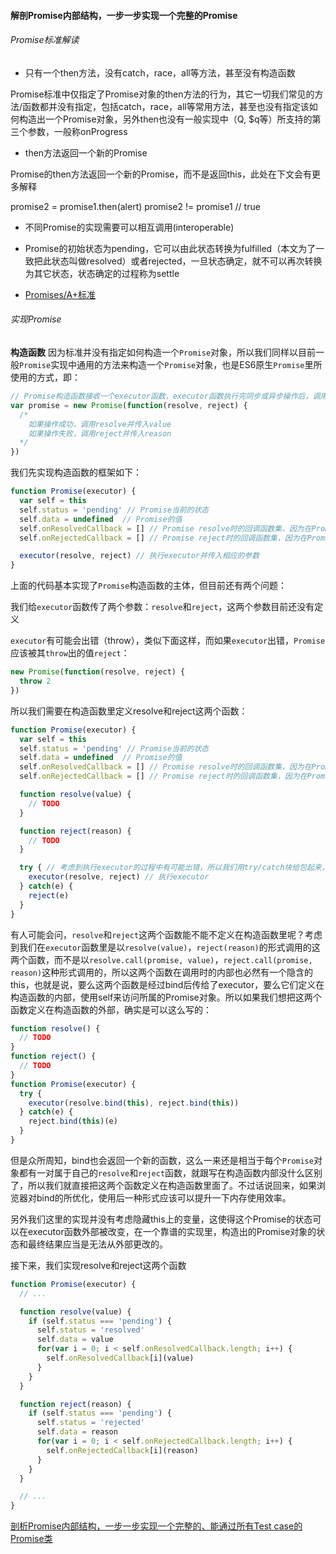 #### 解剖Promise内部结构，一步一步实现一个完整的Promise

###### Promise标准解读
- 只有一个then方法，没有catch，race，all等方法，甚至没有构造函数

Promise标准中仅指定了Promise对象的then方法的行为，其它一切我们常见的方法/函数都并没有指定，包括catch，race，all等常用方法，甚至也没有指定该如何构造出一个Promise对象，另外then也没有一般实现中（Q, $q等）所支持的第三个参数，一般称onProgress

- then方法返回一个新的Promise

Promise的then方法返回一个新的Promise，而不是返回this，此处在下文会有更多解释

promise2 = promise1.then(alert)
promise2 != promise1 // true

- 不同Promise的实现需要可以相互调用(interoperable)

- Promise的初始状态为pending，它可以由此状态转换为fulfilled（本文为了一致把此状态叫做resolved）或者rejected，一旦状态确定，就不可以再次转换为其它状态，状态确定的过程称为settle


- [Promises/A+标准](https://promisesaplus.com/)


###### 实现Promise

**构造函数**
因为标准并没有指定如何构造一个`Promise`对象，所以我们同样以目前一般`Promise`实现中通用的方法来构造一个`Promise`对象，也是ES6原生`Promise`里所使用的方式，即：
```javascript
// Promise构造函数接收一个executor函数，executor函数执行完同步或异步操作后，调用它的两个参数resolve和reject
var promise = new Promise(function(resolve, reject) {
  /*
    如果操作成功，调用resolve并传入value
    如果操作失败，调用reject并传入reason
  */
})
```
我们先实现构造函数的框架如下：
```javascript
function Promise(executor) {
  var self = this
  self.status = 'pending' // Promise当前的状态
  self.data = undefined  // Promise的值
  self.onResolvedCallback = [] // Promise resolve时的回调函数集，因为在Promise结束之前有可能有多个回调添加到它上面
  self.onRejectedCallback = [] // Promise reject时的回调函数集，因为在Promise结束之前有可能有多个回调添加到它上面

  executor(resolve, reject) // 执行executor并传入相应的参数
}
```

上面的代码基本实现了`Promise`构造函数的主体，但目前还有两个问题：

我们给`executor`函数传了两个参数：`resolve`和`reject`，这两个参数目前还没有定义

`executor`有可能会出错（throw），类似下面这样，而如果`executor`出错，`Promise`应该被其`throw`出的值`reject`：

```javascript
new Promise(function(resolve, reject) {
  throw 2
})
```
所以我们需要在构造函数里定义resolve和reject这两个函数：

```javascript
function Promise(executor) {
  var self = this
  self.status = 'pending' // Promise当前的状态
  self.data = undefined  // Promise的值
  self.onResolvedCallback = [] // Promise resolve时的回调函数集，因为在Promise结束之前有可能有多个回调添加到它上面
  self.onRejectedCallback = [] // Promise reject时的回调函数集，因为在Promise结束之前有可能有多个回调添加到它上面

  function resolve(value) {
    // TODO
  }

  function reject(reason) {
    // TODO
  }

  try { // 考虑到执行executor的过程中有可能出错，所以我们用try/catch块给包起来，并且在出错后以catch到的值reject掉这个Promise
    executor(resolve, reject) // 执行executor
  } catch(e) {
    reject(e)
  }
}
```
有人可能会问，`resolve`和`reject`这两个函数能不能不定义在构造函数里呢？考虑到我们在`executor`函数里是以`resolve(value)`，`reject(reason)`的形式调用的这两个函数，而不是以`resolve.call(promise, value)`，`reject.call(promise, reason)`这种形式调用的，所以这两个函数在调用时的内部也必然有一个隐含的this，也就是说，要么这两个函数是经过bind后传给了executor，要么它们定义在构造函数的内部，使用self来访问所属的Promise对象。所以如果我们想把这两个函数定义在构造函数的外部，确实是可以这么写的：
```javascript
function resolve() {
  // TODO
}
function reject() {
  // TODO
}
function Promise(executor) {
  try {
    executor(resolve.bind(this), reject.bind(this))
  } catch(e) {
    reject.bind(this)(e)
  }
}
```

但是众所周知，bind也会返回一个新的函数，这么一来还是相当于每个`Promise`对象都有一对属于自己的`resolve`和`reject`函数，就跟写在构造函数内部没什么区别了，所以我们就直接把这两个函数定义在构造函数里面了。不过话说回来，如果浏览器对bind的所优化，使用后一种形式应该可以提升一下内存使用效率。

另外我们这里的实现并没有考虑隐藏this上的变量，这使得这个Promise的状态可以在executor函数外部被改变，在一个靠谱的实现里，构造出的Promise对象的状态和最终结果应当是无法从外部更改的。

接下来，我们实现resolve和reject这两个函数

```javascript
function Promise(executor) {
  // ...

  function resolve(value) {
    if (self.status === 'pending') {
      self.status = 'resolved'
      self.data = value
      for(var i = 0; i < self.onResolvedCallback.length; i++) {
        self.onResolvedCallback[i](value)
      }
    }
  }

  function reject(reason) {
    if (self.status === 'pending') {
      self.status = 'rejected'
      self.data = reason
      for(var i = 0; i < self.onRejectedCallback.length; i++) {
        self.onRejectedCallback[i](reason)
      }
    }
  }

  // ...
}
```


[剖析Promise内部结构，一步一步实现一个完整的、能通过所有Test case的Promise类 ](https://github.com/xieranmaya/blog/issues/3)
